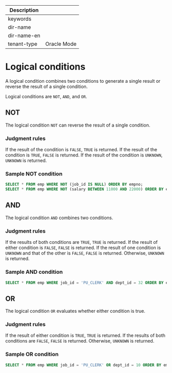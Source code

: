 | Description   |                 |
|---------------|-----------------|
| keywords      |                 |
| dir-name      |                 |
| dir-name-en   |                 |
| tenant-type   | Oracle Mode     |

# Logical conditions

A logical condition combines two conditions to generate a single result or reverse the result of a single condition.

Logical conditions are `NOT`, `AND`, and `OR`.

## NOT

The logical condition `NOT` can reverse the result of a single condition.

### Judgment rules

If the result of the condition is `FALSE`, `TRUE` is returned. If the result of the condition is `TRUE`, `FALSE` is returned. If the result of the condition is `UNKNOWN`, `UNKNOWN` is returned.

### Sample NOT condition

```sql
SELECT * FROM emp WHERE NOT (job_id IS NULL) ORDER BY empno;
SELECT * FROM emp WHERE NOT (salary BETWEEN 11000 AND 22000) ORDER BY empno;
```

## AND

The logical condition `AND` combines two conditions.

### Judgment rules

If the results of both conditions are `TRUE`, `TRUE` is returned. If the result of either condition is `FALSE`, `FALSE` is returned. If the result of one condition is `UNKNOWN` and that of the other is `FALSE`, `FALSE` is returned. Otherwise, `UNKNOWN` is returned.

### Sample AND condition

```sql
SELECT * FROM emp WHERE job_id = 'PU_CLERK' AND dept_id = 32 ORDER BY empno;
```

## OR

The logical condition `OR` evaluates whether either condition is true.

### Judgment rules

If the result of either condition is `TRUE`, `TRUE` is returned. If the results of both conditions are `FALSE`, `FALSE` is returned. Otherwise, `UNKNOWN` is returned.

### Sample OR condition

```sql
SELECT * FROM emp WHERE job_id = 'PU_CLERK' OR dept_id = 10 ORDER BY empno;
```
